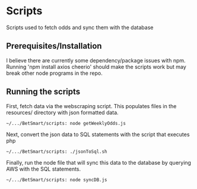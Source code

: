 # Scripts

Scripts used to fetch odds and sync them with the database

## Prerequisites/Installation

I believe there are currently some dependency/package issues with npm. Running 'npm install axios cheerio' should make the scripts work but may break other node programs in the repo. 


## Running the scripts

First, fetch data via the webscraping script. This populates files in the resources/ directory with json formatted data.
```
~/.../BetSmart/scripts: node getWeeklyOdds.js
```

Next, convert the json data to SQL statements with the script that executes php
```
~/.../BetSmart/scripts: ./jsonToSql.sh
```

Finally, run the node file that will sync this data to the database by querying AWS with the SQL statements.
```
~/.../BetSmart/scripts: node syncDB.js
```

